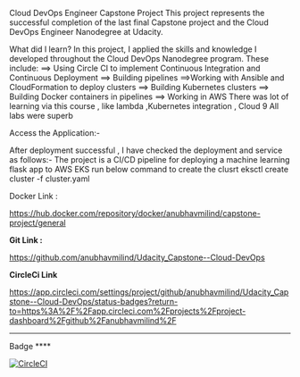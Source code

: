 Cloud DevOps Engineer Capstone Project
This project represents the successful completion of the last final Capstone project and the Cloud DevOps Engineer Nanodegree at Udacity.

What did I learn?
In this project, I applied the skills and knowledge I developed throughout the Cloud DevOps Nanodegree program. These include:
==>	Using Circle CI to implement Continuous Integration and Continuous Deployment
==> Building pipelines
==>Working with Ansible and CloudFormation to deploy clusters
==>	Building Kubernetes clusters
==> Building Docker containers in pipelines
==> Working in AWS
There was lot of learning via this course , like lambda ,Kubernetes integration , Cloud 9
All labs were superb 

Access the Application:-

After deployment successful , I have checked the deployment and service as follows:-
The project is a CI/CD pipeline for deploying a machine learning flask app to AWS EKS
run below command to create the clusrt 
eksctl create cluster -f cluster.yaml 

Docker Link : 

https://hub.docker.com/repository/docker/anubhavmilind/capstone-project/general

**Git Link :**

https://github.com/anubhavmilind/Udacity_Capstone--Cloud-DevOps

**CircleCi Link**

https://app.circleci.com/settings/project/github/anubhavmilind/Udacity_Capstone--Cloud-DevOps/status-badges?return-to=https%3A%2F%2Fapp.circleci.com%2Fprojects%2Fproject-dashboard%2Fgithub%2Fanubhavmilind%2F

****
  Badge ****
  
 [![CircleCI](https://dl.circleci.com/status-badge/img/gh/anubhavmilind/Udacity_Capstone--Cloud-DevOps/tree/main.svg?style=svg)](https://dl.circleci.com/status-badge/redirect/gh/anubhavmilind/Udacity_Capstone--Cloud-DevOps/tree/main)
